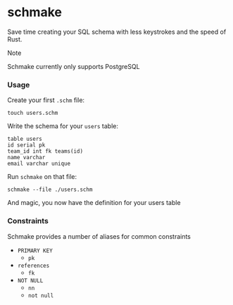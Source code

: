 # schmake

Save time creating your SQL schema with less keystrokes and the speed of Rust.

> [!NOTE]  
> Schmake currently only supports PostgreSQL

### Usage

Create your first `.schm` file:

```
touch users.schm
```

Write the schema for your `users` table:

```schm
table users
id serial pk
team_id int fk teams(id)
name varchar
email varchar unique
```

Run `schmake` on that file:

```
schmake --file ./users.schm
```

And magic, you now have the definition for your users table

### Constraints

Schmake provides a number of aliases for common constraints

- `PRIMARY KEY`
  - `pk`
- `references`
  - `fk`
- `NOT NULL`
  - `nn`
  - `not null`

